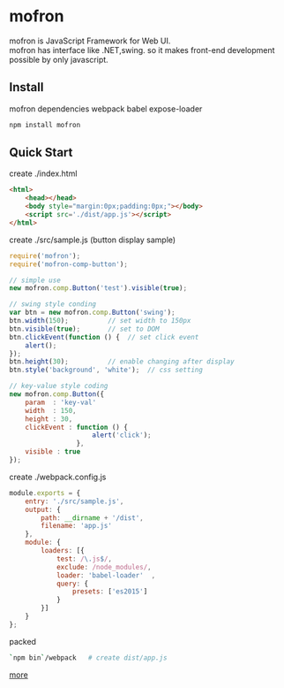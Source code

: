 # mofron

mofron is JavaScript Framework for Web UI.<br>
mofron has interface like .NET,swing. so it makes front-end development possible by only javascript.

## Install
mofron dependencies webpack babel expose-loader

```bash
npm install mofron 
```

## Quick Start

create ./index.html

```html
<html>
    <head></head>
    <body style="margin:0px;padding:0px;"></body>
    <script src='./dist/app.js'></script>
</html>
```

create ./src/sample.js (button display sample)

```javascript
require('mofron'); 
require('mofron-comp-button');

// simple use
new mofron.comp.Button('test').visible(true); 

// swing style conding
var btn = new mofron.comp.Button('swing');
btn.width(150);          // set width to 150px
btn.visible(true);       // set to DOM
btn.clickEvent(function () {  // set click event
    alert();
});
btn.height(30);          // enable changing after display
btn.style('background', 'white');  // css setting

// key-value style coding
new mofron.comp.Button({
    param  : 'key-val'
    width  : 150,
    height : 30,
    clickEvent : function () {
                     alert('click');
                 },
    visible : true
});
```

create ./webpack.config.js

```javascript
module.exports = {
    entry: './src/sample.js', 
    output: {
        path: __dirname + '/dist',
        filename: 'app.js' 
    },
    module: {
        loaders: [{
            test: /\.js$/,
            exclude: /node_modules/,
            loader: 'babel-loader'  ,
            query: {
                presets: ['es2015']  
            }
        }]
    }
};
```
packed

```bash
`npm bin`/webpack   # create dist/app.js
```


[more](http://qiita.com/Ki4mTaria/items/3d2ccc1c9867ee9270bf)
